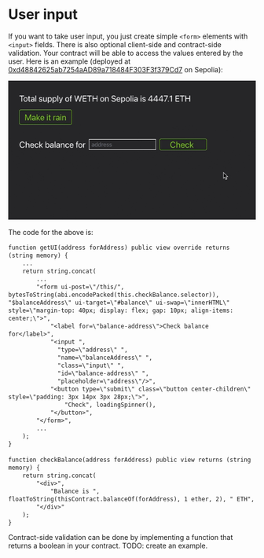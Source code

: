 # User input

If you want to take user input, you just create simple `<form>` elements with `<input>` fields. There is also optional client-side and contract-side validation. Your contract will be able to access the values entered by the user. Here is an example (deployed at [0xd48842625ab7254aAD89a718484F303F3f379Cd7](https://monobase.xyz/sepolia/address/0xd48842625ab7254aAD89a718484F303F3f379Cd7/frontend) on Sepolia):

![Video showing the user entering an address, with client-side validation, and then clicking the button "Check". The balance is shown below](assets/check-balance.gif)

The code for the above is:

```Solidity
function getUI(address forAddress) public view override returns (string memory) {
    ...
    return string.concat(
        ...
    	"<form ui-post=\"/this/", bytesToString(abi.encodePacked(this.checkBalance.selector)), "$balanceAddress\" ui-target=\"#balance\" ui-swap=\"innerHTML\" style=\"margin-top: 40px; display: flex; gap: 10px; align-items: center;\">",
    		"<label for=\"balance-address\">Check balance for</label>",
    		"<input ",
    		  "type=\"address\" ",
    		  "name=\"balanceAddress\" ",
    		  "class=\"input\" ",
    		  "id=\"balance-address\" ",
    		  "placeholder=\"address\"/>",
        	"<button type=\"submit\" class=\"button center-children\" style=\"padding: 3px 14px 3px 28px;\">",
    			"Check", loadingSpinner(),
    		"</button>",
    	"</form>",
        ...
    );
}

function checkBalance(address forAddress) public view returns (string memory) {
	return string.concat(
		"<div>",
			"Balance is ", floatToString(thisContract.balanceOf(forAddress), 1 ether, 2), " ETH",
		"</div>"
	);
}
```

Contract-side validation can be done by implementing a function that returns a boolean in your contract. TODO: create an example.
